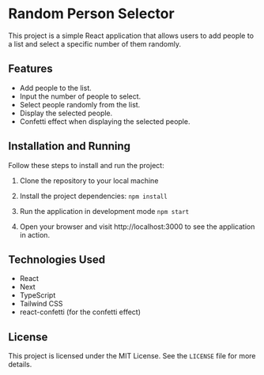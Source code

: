 # Random Person Selector

This project is a simple React application that allows users to add people to a list and select a specific number of them randomly.

## Features

- Add people to the list.
- Input the number of people to select.
- Select people randomly from the list.
- Display the selected people.
- Confetti effect when displaying the selected people.

## Installation and Running

Follow these steps to install and run the project:

1. Clone the repository to your local machine

2. Install the project dependencies:
`npm install`

3. Run the application in development mode
`npm start`


5. Open your browser and visit http://localhost:3000 to see the application in action.

## Technologies Used

- React
- Next
- TypeScript
- Tailwind CSS
- react-confetti (for the confetti effect)

## License

This project is licensed under the MIT License. See the `LICENSE` file for more details.
